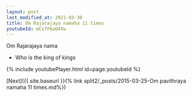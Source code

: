 ```yaml
---
layout: post
last_modified_at: 2021-03-30
title: Om Rajarajaya namaha 11 times
youtubeId: mCsfF6aO4Vw
---
```

 
 
Om Rajarajaya nama 
 
 -  Who is the king of kings 
 
  
 
  
 
 
 
 
 
 


{% include youtubePlayer.html id=page.youtubeId %}
 
[Next]({{ site.baseurl }}{% link  split2/_posts/2015-03-25-Om pavithraya namaha 11 times.md%})
 
